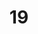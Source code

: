 ---
title: "19"
imageurl: "../src/content/thumbnail/19.webp"
dwnurl: "https://imgs1.thamizhnation.org/19.jpg"
tags: ['thalaivar']
---